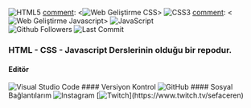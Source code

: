 [comment]: <![Web Geliştirme HTML](https://img.shields.io/badge/WebGeli%C5%9Ftirme-HTML-green)>
<img alt="HTML5" src="https://img.shields.io/badge/html5-%23E34F26.svg?&style=for-the-badge&logo=html5&logoColor=white"/>
[comment]: <![Web Geliştirme CSS](https://img.shields.io/badge/WebGeli%C5%9Ftirme-CSS-orange)>
<img alt="CSS3" src="https://img.shields.io/badge/css3-%231572B6.svg?&style=for-the-badge&logo=css3&logoColor=white"/>
[comment]: <![Web Geliştirme Javascript](https://img.shields.io/badge/WebGeli%C5%9Ftirme-Javascript-yellow)>
<img alt="JavaScript" src="https://img.shields.io/badge/javascript-%23323330.svg?&style=for-the-badge&logo=javascript&logoColor=%23F7DF1E"/>
</br>
![Github Followers](https://img.shields.io/github/followers/sefaceren?style=social)
![Last Commit](https://img.shields.io/github/last-commit/sefaceren/Web-Development-Course-Files)

### HTML - CSS - Javascript Derslerinin olduğu bir repodur.


#### Editör
<img alt="Visual Studio Code" src="https://img.shields.io/badge/VisualStudioCode-0078d7.svg?&style=for-the-badge&logo=visual-studio-code&logoColor=white"/>
#### Versiyon Kontrol
<img alt="GitHub" src="https://img.shields.io/badge/github-%23121011.svg?&style=for-the-badge&logo=github&logoColor=white"/>
#### Sosyal Bağlantılarım
<img alt="Instagram" src="https://img.shields.io/badge/<sefaceren>-%23E4405F.svg?&style=for-the-badge&logo=Instagram&logoColor=white"/>
[<img alt="Twitch" src="https://img.shields.io/badge/sefaceren-%239146FF.svg?&style=for-the-badge&logo=Twitch&logoColor=white"/>](https://www.twitch.tv/sefaceren)

